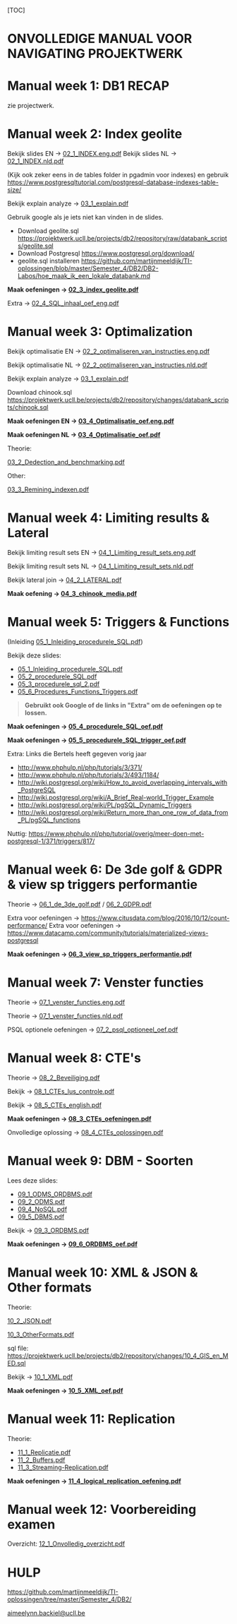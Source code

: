 [TOC]



# ONVOLLEDIGE MANUAL VOOR NAVIGATING PROJEKTWERK

# Manual week 1: DB1 RECAP

zie projectwerk.

# Manual week 2: Index geolite

Bekijk slides EN -> [02_1_INDEX.eng.pdf](https://projektwerk.ucll.be/projects/db2/repository/raw/02_1_INDEX.eng.pdf)
Bekijk slides NL -> [02_1_INDEX.nld.pdf](https://projektwerk.ucll.be/projects/db2/repository/raw/02_1_INDEX.nld.pdf)

(Kijk ook zeker eens in de tables folder in pgadmin voor indexes) en gebruik https://www.postgresqltutorial.com/postgresql-database-indexes-table-size/

Bekijk explain analyze ->  [03_1_explain.pdf](https://projektwerk.ucll.be/projects/db2/repository/raw/03_1_explain.pdf)

Gebruik google als je iets niet kan vinden in de slides.

* Download geolite.sql https://projektwerk.ucll.be/projects/db2/repository/raw/databank_scripts/geolite.sql
* Download Postgresql https://www.postgresql.org/download/
* geolite.sql installeren https://github.com/martijnmeeldijk/TI-oplossingen/blob/master/Semester_4/DB2/DB2-Labos/hoe_maak_ik_een_lokale_databank.md

**Maak oefeningen -> [02_3_index_geolite.pdf](https://projektwerk.ucll.be/projects/db2/repository/raw/02_3_index_geolite.pdf)**



Extra -> [02_4_SQL_inhaal_oef_eng.pdf](https://projektwerk.ucll.be/projects/db2/repository/raw/02_4_SQL_inhaal_oef_eng.pdf)



# Manual week 3: Optimalization

Bekijk optimalisatie EN -> [02_2_optimaliseren_van_instructies.eng.pdf](https://projektwerk.ucll.be/projects/db2/repository/raw/02_2_optimaliseren_van_instructies.eng.pdf)

Bekijk optimalisatie NL -> [02_2_optimaliseren_van_instructies.nld.pdf](https://projektwerk.ucll.be/projects/db2/repository/raw/02_2_optimaliseren_van_instructies.nld.pdf)

Bekijk explain analyze ->  [03_1_explain.pdf](https://projektwerk.ucll.be/projects/db2/repository/raw/03_1_explain.pdf)

Download chinook.sql https://projektwerk.ucll.be/projects/db2/repository/changes/databank_scripts/chinook.sql

**Maak oefeningen EN -> [03_4_Optimalisatie_oef.eng.pdf](https://projektwerk.ucll.be/projects/db2/repository/raw/03_4_Optimalisatie_oef.eng.pdf)**

**Maak oefeningen NL -> [03_4_Optimalisatie_oef.pdf](https://projektwerk.ucll.be/projects/db2/repository/raw/03_4_Optimalisatie_oef.eng.pdf)**

Theorie:

[03_2_Dedection_and_benchmarking.pdf](https://projektwerk.ucll.be/projects/db2/repository/raw/03_2_Dedection_and_benchmarking.pdf)

Other:

[03_3_Remining_indexen.pdf](https://projektwerk.ucll.be/projects/db2/repository/raw/03_3_Remining_indexen.pdf)



# Manual week 4: Limiting results & Lateral

Bekijk limiting result sets EN -> [04_1_Limiting_result_sets.eng.pdf](https://projektwerk.ucll.be/projects/db2/repository/raw/04_1_Limiting_result_sets.eng.pdf)

Bekijk limiting result sets NL -> [04_1_Limiting_result_sets.nld.pdf](https://projektwerk.ucll.be/projects/db2/repository/raw/04_1_Limiting_result_sets.nld.pdf)

Bekijk lateral join -> [04_2_LATERAL.pdf](https://projektwerk.ucll.be/projects/db2/repository/raw/04_2_LATERAL.pdf)

**Maak oefening -> [04_3_chinook_media.pdf](https://projektwerk.ucll.be/projects/db2/repository/raw/04_3_chinook_media.pdf)**

# Manual week 5: Triggers & Functions

(Inleiding [05_1_Inleiding_procedurele_SQL.pdf](https://projektwerk.ucll.be/projects/db2/repository/raw/05_1_Inleiding_procedurele_SQL.pdf))

Bekijk deze slides:

- [05_1_Inleiding_procedurele_SQL.pdf](https://projektwerk.ucll.be/projects/db2/repository/raw/05_1_Inleiding_procedurele_SQL.pdf)
- [05_2_procedurele_SQL.pdf](https://projektwerk.ucll.be/projects/db2/repository/raw/05_2_procedurele_SQL.pdf) 
- [05_3_procedurele_sql_2.pdf](https://projektwerk.ucll.be/projects/db2/repository/raw/05_3_procedurele_sql_2.pdf)
- [05_6_Procedures_Functions_Triggers.pdf](https://projektwerk.ucll.be/projects/db2/repository/raw/05_6_Procedures_Functions_Triggers.pdf)

> **Gebruikt ook Google of de links in "Extra" om de oefeningen op te lossen.**

**Maak oefeningen -> [05_4_procedurele_SQL_oef.pdf](https://projektwerk.ucll.be/projects/db2/repository/raw/05_4_procedurele_SQL_oef.pdf)**

**Maak oefeningen -> [05_5_procedurele_SQL_trigger_oef.pdf](https://projektwerk.ucll.be/projects/db2/repository/raw/05_5_procedurele_SQL_trigger_oef.pdf)**

Extra: 
Links die Bertels heeft gegeven vorig jaar

* http://www.phphulp.nl/php/tutorials/3/371/ 
* http://www.phphulp.nl/php/tutorials/3/493/1184/ 
* http://wiki.postgresql.org/wiki/How_to_avoid_overlapping_intervals_with_PostgreSQL 
* http://wiki.postgresql.org/wiki/A_Brief_Real-world_Trigger_Example
* http://wiki.postgresql.org/wiki/PL/pgSQL_Dynamic_Triggers
* http://wiki.postgresql.org/wiki/Return_more_than_one_row_of_data_from_PL/pgSQL_functions

Nuttig: https://www.phphulp.nl/php/tutorial/overig/meer-doen-met-postgresql-1/371/triggers/817/



# Manual week 6: De 3de golf & GDPR & view sp triggers performantie

Theorie -> [06_1_de_3de_golf.pdf](https://projektwerk.ucll.be/projects/db2/repository/raw/06_1_de_3de_golf.pdf) / [06_2_GDPR.pdf](https://projektwerk.ucll.be/projects/db2/repository/raw/06_2_GDPR.pdf)

Extra voor oefeningen -> https://www.citusdata.com/blog/2016/10/12/count-performance/
Extra voor oefeningen -> https://www.datacamp.com/community/tutorials/materialized-views-postgresql

**Maak oefeningen -> [06_3_view_sp_triggers_performantie.pdf](https://projektwerk.ucll.be/projects/db2/repository/raw/06_3_view_sp_triggers_performantie.pdf)**

# Manual week 7: Venster functies

Theorie -> [07_1_venster_functies.eng.pdf](https://projektwerk.ucll.be/projects/db2/repository/raw/07_1_venster_functies.eng.pdf)

Theorie -> [07_1_venster_functies.nld.pdf](https://projektwerk.ucll.be/projects/db2/repository/raw/07_1_venster_functies.nld.pdf)

PSQL optionele oefeningen -> [07_2_psql_optioneel_oef.pdf](https://projektwerk.ucll.be/projects/db2/repository/raw/07_2_psql_optioneel_oef.pdf)

# Manual week 8: CTE's

Theorie -> [08_2_Beveiliging.pdf](https://projektwerk.ucll.be/projects/db2/repository/raw/08_2_Beveiliging.pdf)

Bekijk -> [08_1_CTEs_lus_controle.pdf](https://projektwerk.ucll.be/projects/db2/repository/raw/08_1_CTEs_lus_controle.pdf)

Bekijk -> [08_5_CTEs_english.pdf](https://projektwerk.ucll.be/projects/db2/repository/raw/08_5_CTEs_english.pdf)

**Maak oefeningen -> [08_3_CTEs_oefeningen.pdf](https://projektwerk.ucll.be/projects/db2/repository/raw/08_3_CTEs_oefeningen.pdf)**

Onvolledige oplossing -> [08_4_CTEs_oplossingen.pdf](https://projektwerk.ucll.be/projects/db2/repository/raw/08_4_CTEs_oplossingen.pdf)

# Manual week 9: DBM - Soorten

Lees deze slides:

- [09_1_ODMS_ORDBMS.pdf](https://projektwerk.ucll.be/projects/db2/repository/raw/09_1_ODMS_ORDBMS.pdf)
- [09_2_ODMS.pdf](https://projektwerk.ucll.be/projects/db2/repository/raw/09_2_ODMS.pdf)
- [09_4_NoSQL.pdf](https://projektwerk.ucll.be/projects/db2/repository/raw/09_4_NoSQL.pdf)
- [09_5_DBMS.pdf](https://projektwerk.ucll.be/projects/db2/repository/raw/09_5_DBMS.pdf)

Bekijk -> [09_3_ORDBMS.pdf](https://projektwerk.ucll.be/projects/db2/repository/raw/09_3_ORDBMS.pdf)

**Maak oefeningen -> [09_6_ORDBMS_oef.pdf](https://projektwerk.ucll.be/projects/db2/repository/raw/09_6_ORDBMS_oef.pdf)**

# Manual week 10: XML & JSON & Other formats

Theorie:

[10_2_JSON.pdf](https://projektwerk.ucll.be/projects/db2/repository/raw/10_2_JSON.pdf)

[10_3_OtherFormats.pdf](https://projektwerk.ucll.be/projects/db2/repository/raw/10_3_OtherFormats.pdf)

sql file: https://projektwerk.ucll.be/projects/db2/repository/changes/10_4_GIS_en_MED.sql

Bekijk -> [10_1_XML.pdf](https://projektwerk.ucll.be/projects/db2/repository/raw/10_1_XML.pdf)

**Maak oefeningen -> [10_5_XML_oef.pdf](https://projektwerk.ucll.be/projects/db2/repository/raw/10_5_XML_oef.pdf)**

# Manual week 11: Replication

Theorie:

- [11_1_Replicatie.pdf](https://projektwerk.ucll.be/projects/db2/repository/raw/11_1_Replicatie.pdf)
- [11_2_Buffers.pdf](https://projektwerk.ucll.be/projects/db2/repository/raw/11_2_Buffers.pdf)
- [11_3_Streaming-Replication.pdf](https://projektwerk.ucll.be/projects/db2/repository/raw/11_3_Streaming-Replication.pdf)

**Maak oefeningen -> [11_4_logical_replication_oefening.pdf](https://projektwerk.ucll.be/projects/db2/repository/raw/11_4_logical_replication_oefening.pdf)**

# Manual week 12: Voorbereiding examen

Overzicht: [12_1_Onvolledig_overzicht.pdf](https://projektwerk.ucll.be/projects/db2/repository/raw/12_1_Onvolledig_overzicht.pdf)

# HULP

https://github.com/martijnmeeldijk/TI-oplossingen/tree/master/Semester_4/DB2/

aimeelynn.backiel@ucll.be




